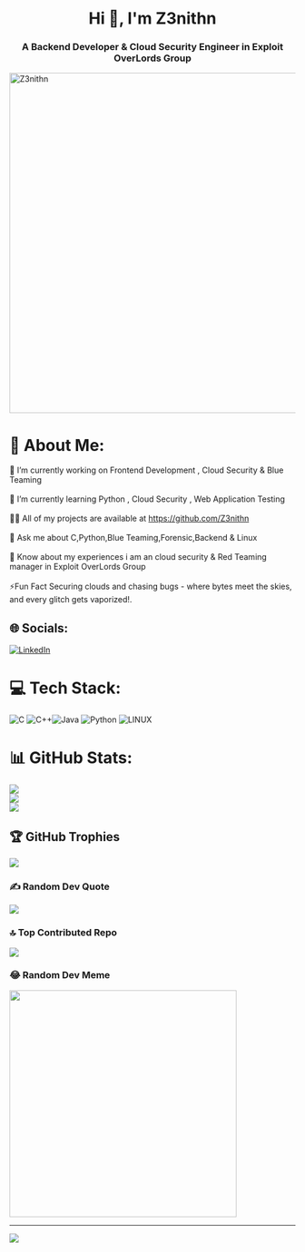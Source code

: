<h1 align="center">Hi 👋, I'm Z3nithn</h1>
<h3 align="center">A Backend Developer & Cloud Security Engineer in Exploit OverLords Group </h3>
<img src="https://github.com/Xer0Weeds/Contributors/blob/main/Creators%20%26%20Projects/Z3nith.jpg" alt="Z3nithn" width="600" style="vertical-align: bottom;">

# 💫 About Me:
🔭 I’m currently working on Frontend Development , Cloud Security & Blue Teaming <br><br>🌱 I’m currently learning Python , Cloud Security , Web Application Testing <br><br>👨‍💻 All of my projects are available at https://github.com/Z3nithn<br><br>💬 Ask me about C,Python,Blue Teaming,Forensic,Backend & Linux<br><br>📄 Know about my experiences i am an cloud security & Red Teaming manager in Exploit OverLords Group <br><br>⚡Fun Fact Securing clouds and chasing bugs - where bytes meet the skies, and every glitch gets vaporized!.




## 🌐 Socials:
[![LinkedIn](https://img.shields.io/badge/LinkedIn-%230077B5.svg?logo=linkedin&logoColor=white)](https://www.linkedin.com/in/lalit-jangra-000a04249/)

# 💻 Tech Stack:
![C](https://img.shields.io/badge/c-%2300599C.svg?style=for-the-badge&logo=c&logoColor=white) ![C++](https://img.shields.io/badge/c++-%2300599C.svg?style=for-the-badge&logo=c%2B%2B&logoColor=white)![Java](https://img.shields.io/badge/java-%23ED8B00.svg?style=for-the-badge&logo=java&logoColor=white) ![Python](https://img.shields.io/badge/python-3670A0?style=for-the-badge&logo=python&logoColor=ffdd54) ![LINUX](https://img.shields.io/badge/Linux-FCC624?style=for-the-badge&logo=linux&logoColor=black)
# 📊 GitHub Stats:
![](https://github-readme-stats.vercel.app/api?username=Z3nithn&theme=dracula&hide_border=false&include_all_commits=true&count_private=true)<br/>
![](https://github-readme-streak-stats.herokuapp.com/?user=Z3nithn&theme=dracula&hide_border=false)<br/>
![](https://github-readme-stats.vercel.app/api/top-langs/?username=Z3nithn&theme=dracula&hide_border=false&include_all_commits=true&count_private=true&layout=compact)

## 🏆 GitHub Trophies
![](https://github-profile-trophy.vercel.app/?username=Z3nithn&theme=gruvbox&no-frame=false&no-bg=false&margin-w=4)

### ✍️ Random Dev Quote
![](https://quotes-github-readme.vercel.app/api?type=horizontal&theme=gruvbox)

### 🔝 Top Contributed Repo
![](https://github-contributor-stats.vercel.app/api?username=Z3nithn&limit=5&theme=dracula&combine_all_yearly_contributions=true)

### 😂 Random Dev Meme
<img src='https://randommeme-five.vercel.app/' style="height: 400px;"/>

---
[![](https://visitcount.itsvg.in/api?id=Z3nithn&icon=7&color=6)](https://visitcount.itsvg.in)

 
